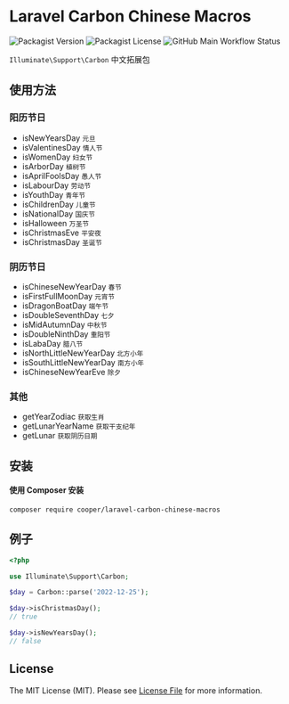 # Laravel Carbon Chinese Macros

![Packagist Version](https://img.shields.io/packagist/v/cooper/laravel-carbon-chinese-macros)
![Packagist License](https://img.shields.io/packagist/l/cooper/laravel-carbon-chinese-macros)
![GitHub Main Workflow Status](https://img.shields.io/github/workflow/status/myxiaoao/laravel-carbon-chinese-macros/Tests/main)

`Illuminate\Support\Carbon` 中文拓展包

## 使用方法

### 阳历节日

- isNewYearsDay `元旦`
- isValentinesDay `情人节`
- isWomenDay `妇女节`
- isArborDay `植树节`
- isAprilFoolsDay `愚人节`
- isLabourDay `劳动节`
- isYouthDay `青年节`
- isChildrenDay `儿童节`
- isNationalDay `国庆节`
- isHalloween `万圣节`
- isChristmasEve `平安夜`
- isChristmasDay `圣诞节`

### 阴历节日

- isChineseNewYearDay `春节`
- isFirstFullMoonDay `元宵节`
- isDragonBoatDay `端午节`
- isDoubleSeventhDay `七夕`
- isMidAutumnDay `中秋节`
- isDoubleNinthDay `重阳节`
- isLabaDay `腊八节`
- isNorthLittleNewYearDay `北方小年`
- isSouthLittleNewYearDay `南方小年`
- isChineseNewYearEve `除夕`

### 其他

- getYearZodiac `获取生肖`
- getLunarYearName `获取干支纪年`
- getLunar `获取阴历日期`

## 安装

#### 使用 Composer 安装

```
composer require cooper/laravel-carbon-chinese-macros
```

## 例子

```php
<?php

use Illuminate\Support\Carbon;

$day = Carbon::parse('2022-12-25');

$day->isChristmasDay();
// true

$day->isNewYearsDay();
// false
```

## License

The MIT License (MIT). Please see [License File](LICENSE) for more information.

